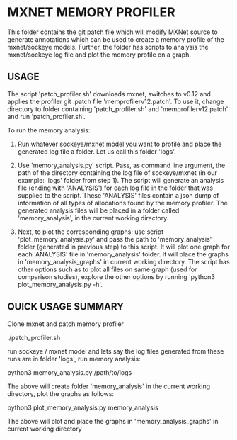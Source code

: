 # MXNET MEMORY PROFILER

This folder contains the git patch file which will modify MXNet source to generate annotations which can be used to create a memory profile of the mxnet/sockeye models. Further, the folder has scripts to analysis the mxnet/sockeye log file and plot the memory profile on a graph.

## USAGE
The script 'patch_profiler.sh' downloads mxnet, switches to v0.12 and applies the profiler git .patch file 'memprofilerv12.patch'. To use it, change directory to folder containing 'patch_profiler.sh' and 'memprofilerv12.patch' and run 'patch_profiler.sh'.

To run the memory analysis:
1. Run whatever sockeye/mxnet model you want to profile and place the generated log file a folder. Let us call this folder 'logs'.

2. Use 'memory_analysis.py' script. Pass, as command line argument, the path of the directory containing the log file of sockeye/mxnet (in our example: 'logs' folder from step 1). The script will generate an analysis file (ending with 'ANALYSIS') for each log file in the folder that was supplied to the script. These 'ANALYSIS' files contain a json dump of information of all types of allocations found by the memory profiler. The generated analysis files will be placed in a folder called 'memory_analysis', in the current working directory.

3. Next, to plot the corresponding graphs: use script 'plot_memory_analysis.py' and pass the path to 'memory_analysis' folder (generated in previous step) to this script. It will plot one graph for each 'ANALYSIS' file in 'memory_analysis' folder. It will place the graphs in 'memory_analysis_graphs' in current working directory. The script has other options such as to plot all files on same graph (used for comparison studies), explore the other options by running 'python3 plot_memory_analysis.py -h'.

## QUICK USAGE SUMMARY
Clone mxnet and patch memory profiler

./patch_profiler.sh

run sockeye / mxnet model and lets say the log files generated from these runs are in folder 'logs', run memory analysis:

python3 memory_analysis.py /path/to/logs

The above will create folder 'memory_analysis' in the current working directory, plot the graphs as follows:

python3 plot_memory_analysis.py memory_analysis

The above will plot and place the graphs in 'memory_analysis_graphs' in current working directory
